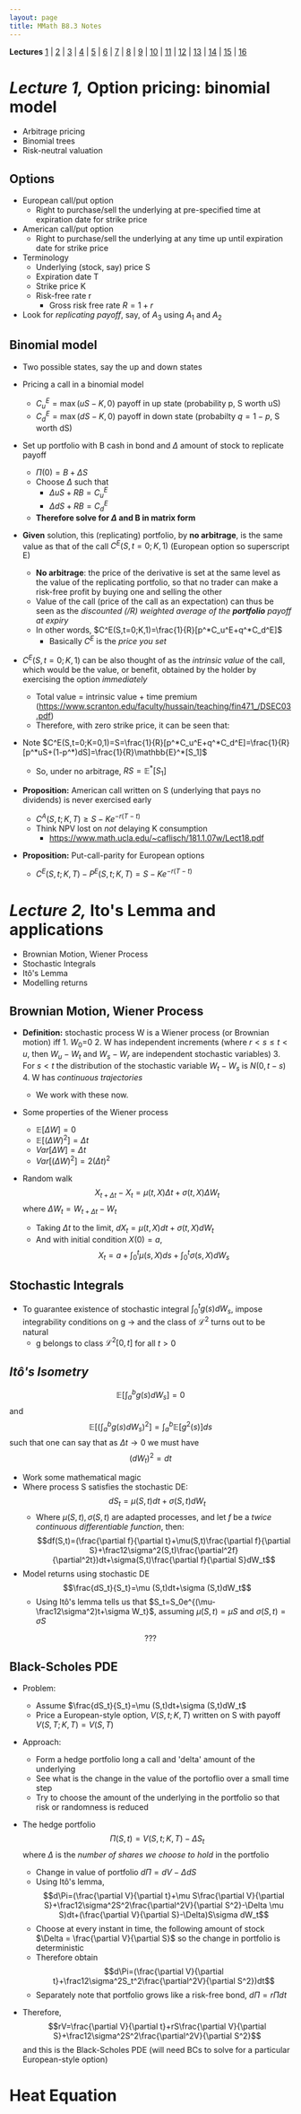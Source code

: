 ```yaml
---
layout: page
title: MMath B8.3 Notes
---
```


**Lectures** [1](#lecture-1-option-pricing-binomial-model) | [2](#lecture-2-itos-lemma-and-applications) | [3]() | [4]() | [5]() | [6]() | [7]() | [8]() | [9]() | [10]() | [11]() | [12]() | [13]() | [14]() | [15]() | [16]()  

# *Lecture 1,* Option pricing: binomial model

* Arbitrage pricing
* Binomial trees
* Risk-neutral valuation

## Options

* European call/put option
    * Right to purchase/sell the underlying at pre-specified time at expiration date for strike price
* American call/put option
    * Right to purchase/sell the underlying at any time up until expiration date for strike price
* Terminology
    * Underlying (stock, say) price S
    * Expiration date T
    * Strike price K
    * Risk-free rate r
        * Gross risk free rate $R = 1+r$
* Look for *replicating payoff*, say, of $A_3$ using $A_1$ and $A_2$

## Binomial model
* Two possible states, say the up and down states

* Pricing a call in a binomial model
    * $C_u^E=\max{(uS-K,0)}$ payoff in up state (probability p, S worth uS)
    * $C_d^E=\max{(dS-K,0)}$ payoff in down state (probabilty $q=1-p$, S worth dS)

* Set up portfolio with B cash in bond and $\Delta$ amount of stock to replicate payoff
     * $\Pi(0)=B+\Delta S$
     * Choose $\Delta$ such that
        * $\Delta uS+ RB=C_u^E$
        * $\Delta dS+ RB=C_d^E$
    * **Therefore solve for $\Delta$ and B in matrix form**

* **Given** solution, this (replicating) portfolio, by **no arbitrage**, is the same value as that of the call $C^E(S,t=0;K,1)$ (European option so superscript E)
    * **No arbitrage**: the price of the derivative is set at the same level as the value of the replicating portfolio, so that no trader can make a risk-free profit by buying one and selling the other
    * Value of the call (price of the call as an expectation) can thus be seen as the *discounted (/R) weighted average of the **portfolio** payoff at expiry*
    * In other words, $C^E(S,t=0;K,1)=\frac{1}{R}[p^*C_u^E+q^*C_d^E]$
        * Basically $C^E$ is the *price you set*

* $C^E(S,t=0;K,1)$ can be also thought of as the *intrinsic value* of the call, which would be the value, or benefit, obtained by the holder by exercising the option *immediately*
    * Total value = intrinsic value + time premium (https://www.scranton.edu/faculty/hussain/teaching/fin471_/DSEC03.pdf) 
    * Therefore, with zero strike price, it can be seen that:

* Note $C^E(S,t=0;K=0,1)=S=\frac{1}{R}[p^*C_u^E+q^*C_d^E]=\frac{1}{R}[p^*uS+(1-p^*)dS]=\frac{1}{R}\mathbb{E}^*[S_1]$
    * So, under no arbitrage, $RS=\mathbb{E}^*[S_1]$

* **Proposition:** American call written on S (underlying that pays no dividends) is never exercised early 
    * $C^A(S,t;K,T)\geq S-Ke^{-r(T-t)}$    
    * Think NPV lost on *not* delaying K consumption
        * https://www.math.ucla.edu/~caflisch/181.1.07w/Lect18.pdf

* **Proposition:** Put-call-parity for European options
    * $C^E(S,t;K,T)-P^E(S,t;K,T)=S-Ke^{-r(T-t)}$

# *Lecture 2,* Ito's Lemma and applications

* Brownian Motion, Wiener Process
* Stochastic Integrals
* Itô's Lemma
* Modelling returns

## Brownian Motion, Wiener Process

* **Definition:** stochastic process W is a Wiener process (or Brownian motion) iff
    1\. $W_0$=0
    2\. W has independent increments (where $r<s\leq t<u$, then $W_u-W_t$ and $W_s-W_r$ are independent stochastic variables)
    3\. For $s<t$ the distribution of the stochastic variable $W_t-W_s$ is $N(0,t-s)$
    4\. W has *continuous trajectories*
    * We work with these now.

* Some properties of the Wiener process
    * $\mathbb{E}[\Delta W]=0$
    * $\mathbb{E}[(\Delta W)^2]=\Delta t$
    * $Var[\Delta W]= \Delta t$
    * $Var[(\Delta W)^2]=2(\Delta t)^2$

* Random walk $$X_{t+\Delta t}-X_t=\mu (t,X)\Delta t+\sigma (t,X)\Delta W_t$$ where $\Delta W_t=W_{t+\Delta t}-W_t$
    * Taking $\Delta t$ to the limit, $dX_t=\mu (t,X)dt+\sigma (t,X)dW_t$
    * And with initial condition $X(0)=a$, $$X_t=a+\int^t_0{\mu (s,X)ds}+\int^t_0{\sigma (s,X)dW_s}$$

## Stochastic Integrals

* To guarantee existence of stochastic integral $\int^t_0{g(s)dW_s}$, impose integrability conditions on g $\rightarrow$ and the class of $\mathcal{L}^2$ turns out to be natural
    * g belongs to class $\mathcal{L}^2[0,t]$  for all $t>0$

## *Itô's Isometry*

$$\mathbb{E}[\int^b_a{g(s)dW_s}]=0$$ and $$\mathbb{E}[(\int^b_a{g(s)dW_s})^2]=\int^b_a{\mathbb{E}[g^2(s)]ds}$$ such that one can say that as $\Delta t \rightarrow 0$ we must have $$(dW_t)^2=dt$$

* Work some mathematical magic
* Where process S satisfies the stochastic DE: $$dS_t=\mu (S,t)dt+\sigma (S,t)dW_t$$  
    * Where $\mu (S,t),\sigma (S,t)$ are adapted processes, and let $f$ be a *twice continuous differentiable function*, then: $$df(S,t)=(\frac{\partial f}{\partial t}+\mu(S,t)\frac{\partial f}{\partial S}+\frac12\sigma^2(S,t)\frac{\partial^2f}{\partial^2t})dt+\sigma(S,t)\frac{\partial f}{\partial S}dW_t$$
* Model returns using stochastic DE $$\frac{dS_t}{S_t}=\mu (S,t)dt+\sigma (S,t)dW_t$$
    * Using Itô's lemma tells us that $S_t=S_0e^{(\mu-\frac12\sigma^2)t+\sigma W_t}$, assuming $\mu(S,t)=\mu S$ and $\sigma(S,t)=\sigma S$

$$???$$

## Black-Scholes PDE

* Problem: 
    * Assume $\frac{dS_t}{S_t}=\mu (S,t)dt+\sigma (S,t)dW_t$
    * Price a European-style option, $V(S,t;K,T)$ written on S with payoff $V(S,T;K,T)=V(S,T)$
* Approach:
    * Form a hedge portfolio long a call and 'delta' amount of the underlying
    * See what is the change in the value of the portoflio over a small time step
    * Try to choose the amount of the underlying in the portfolio so that risk or randomness is reduced

* The hedge portfolio $$\Pi(S,t)=V(S,t;K,T)-\Delta S_t$$ where $\Delta$ is the *number of shares we choose to hold* in the portfolio 
    * Change in value of portfolio $d\Pi=dV-\Delta dS$
    * Using Itô's lemma, $$d\Pi=(\frac{\partial V}{\partial t}+\mu S\frac{\partial V}{\partial S}+\frac12\sigma^2S^2\frac{\partial^2V}{\partial S^2}-\Delta \mu S)dt+(\frac{\partial V}{\partial S}-\Delta)S\sigma dW_t$$
    * Choose at every instant in time, the following amount of stock $\Delta = \frac{\partial V}{\partial S}$ so the change in portfolio is deterministic
    * Therefore obtain $$d\Pi=(\frac{\partial V}{\partial t}+\frac12\sigma^2S_t^2\frac{\partial^2V}{\partial S^2})dt$$
    * Separately note that portfolio grows like a risk-free bond, $d\Pi=r\Pi dt$
* Therefore, $$rV=\frac{\partial V}{\partial t}+rS\frac{\partial V}{\partial S}+\frac12\sigma^2S^2\frac{\partial^2V}{\partial S^2}$$ and this is the Black-Scholes PDE (will need BCs to solve for a particular European-style option)

# Heat Equation

